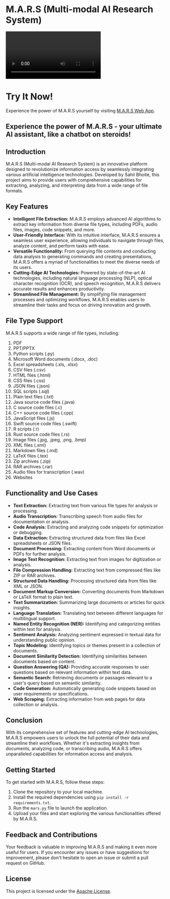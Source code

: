 # M.A.R.S (Multi-modal AI Research System) 


<video controls>
  <source src="mars.mp4" type="video/mp4">
  Your browser does not support the video tag.
</video>

# Try It Now!
Experience the power of M.A.R.S yourself by visiting [M.A.R.S Web App](https://m-a-r-s.streamlit.app/).

## Experience the power of M.A.R.S - your ultimate AI assistant, like a chatbot on steroids!

## Introduction
M.A.R.S (Multi-modal AI Research System) is an innovative platform designed to revolutionize information access by seamlessly integrating various artificial intelligence technologies. Developed by Sahil Bhoite, this project aims to provide users with comprehensive capabilities for extracting, analyzing, and interpreting data from a wide range of file formats.

## Key Features
- **Intelligent File Extraction:** M.A.R.S employs advanced AI algorithms to extract key information from diverse file types, including PDFs, audio files, images, code snippets, and more.
- **User-Friendly Interface:** With its intuitive interface, M.A.R.S ensures a seamless user experience, allowing individuals to navigate through files, analyze content, and perform tasks with ease.
- **Versatile Functionality:** From querying file contents and conducting data analysis to generating commands and creating presentations, M.A.R.S offers a myriad of functionalities to meet the diverse needs of its users.
- **Cutting-Edge AI Technologies:** Powered by state-of-the-art AI technologies, including natural language processing (NLP), optical character recognition (OCR), and speech recognition, M.A.R.S delivers accurate results and enhances productivity.
- **Streamlined File Management:** By simplifying file management processes and optimizing workflows, M.A.R.S enables users to streamline their tasks and focus on driving innovation and growth.

## File Type Support
M.A.R.S supports a wide range of file types, including:
1. PDF
2. PPT/PPTX
3. Python scripts (.py)
4. Microsoft Word documents (.docx, .doc)
5. Excel spreadsheets (.xls, .xlsx)
6. CSV files (.csv)
7. HTML files (.html)
8. CSS files (.css)
9. JSON files (.json)
10. SQL scripts (.sql)
11. Plain text files (.txt)
12. Java source code files (.java)
13. C source code files (.c)
14. C++ source code files (.cpp)
15. JavaScript files (.js)
16. Swift source code files (.swift)
17. R scripts (.r)
18. Rust source code files (.rs)
19. Image files (.jpg, .jpeg, .png, .bmp)
20. XML files (.xml)
21. Markdown files (.md)
22. LaTeX files (.tex)
23. Zip archives (.zip)
24. RAR archives (.rar)
25. Audio files for transcription (.wav)
26. Websites

## Functionality and Use Cases
- **Text Extraction:** Extracting text from various file types for analysis or processing.
- **Audio Transcription:** Transcribing speech from audio files for documentation or analysis.
- **Code Analysis:** Extracting and analyzing code snippets for optimization or debugging.
- **Data Extraction:** Extracting structured data from files like Excel spreadsheets or JSON files.
- **Document Processing:** Extracting content from Word documents or PDFs for further analysis.
- **Image Text Recognition:** Extracting text from images for digitization or analysis.
- **File Compression Handling:** Extracting text from compressed files like ZIP or RAR archives.
- **Structured Data Handling:** Processing structured data from files like XML or JSON.
- **Document Markup Conversion:** Converting documents from Markdown or LaTeX format to plain text.
- **Text Summarization:** Summarizing large documents or articles for quick insights.
- **Language Translation:** Translating text between different languages for multilingual support.
- **Named Entity Recognition (NER):** Identifying and categorizing entities within text for analysis.
- **Sentiment Analysis:** Analyzing sentiment expressed in textual data for understanding public opinion.
- **Topic Modeling:** Identifying topics or themes present in a collection of documents.
- **Document Similarity Detection:** Identifying similarities between documents based on content.
- **Question Answering (QA):** Providing accurate responses to user questions based on relevant information within text data.
- **Semantic Search:** Retrieving documents or passages relevant to a user's query based on semantic similarity.
- **Code Generation:** Automatically generating code snippets based on user requirements or specifications.
- **Web Scraping:** Extracting information from web pages for data collection or analysis.

## Conclusion
With its comprehensive set of features and cutting-edge AI technologies, M.A.R.S empowers users to unlock the full potential of their data and streamline their workflows. Whether it's extracting insights from documents, analyzing code, or transcribing audio, M.A.R.S offers unparalleled capabilities for information access and analysis.

## Getting Started
To get started with M.A.R.S, follow these steps:
1. Clone the repository to your local machine.
2. Install the required dependencies using `pip install -r requirements.txt`.
3. Run the `mars.py` file to launch the application.
4. Upload your files and start exploring the various functionalities offered by M.A.R.S.


## Feedback and Contributions
Your feedback is valuable in improving M.A.R.S and making it even more useful for users. If you encounter any issues or have suggestions for improvement, please don't hesitate to open an issue or submit a pull request on GitHub.

## License
This project is licensed under the [Apache License](LICENSE).
